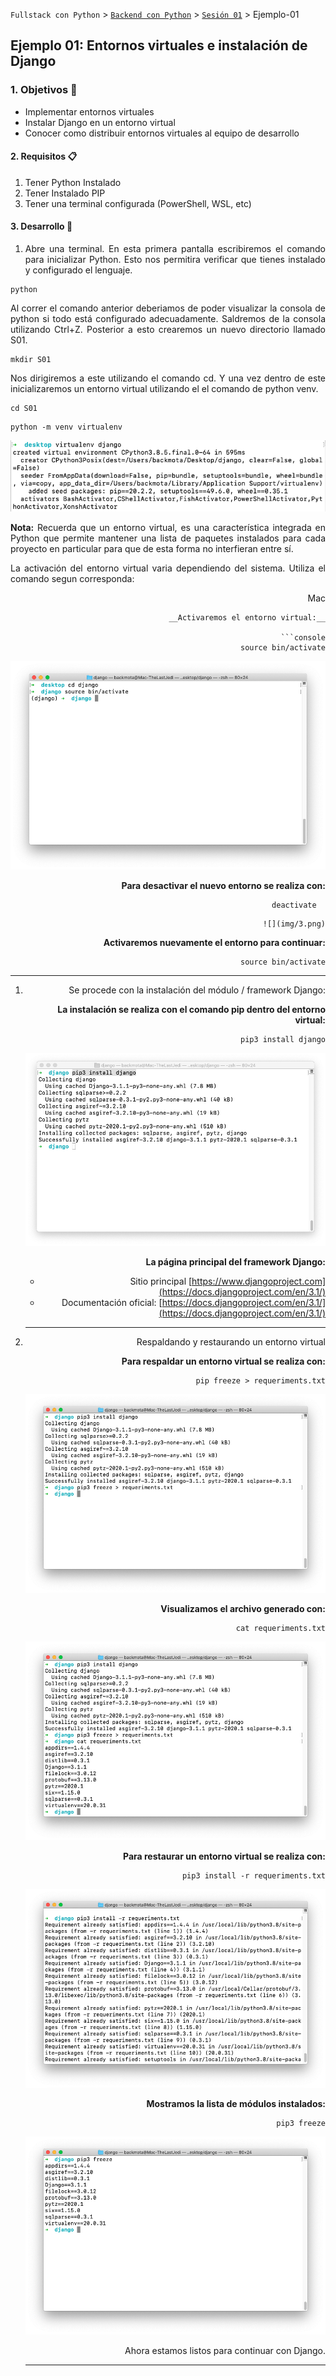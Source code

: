 `Fullstack con Python` > [`Backend con Python`](../../Readme.md) > [`Sesión 01`](../Readme.md) > Ejemplo-01
## Ejemplo 01: Entornos virtuales e instalación de Django


<div style="text-align: justify;">
	
### 1. Objetivos :dart:
	
- Implementar entornos virtuales
- Instalar Django en un entorno virtual
- Conocer como distribuir entornos virtuales al equipo de desarrollo

#### 2. Requisitos :clipboard:
	
1. Tener Python Instalado
2. Tener Instalado PIP 
3. Tener una terminal configurada (PowerShell, WSL, etc)

#### 3. Desarrollo :rocket:
	
1.  Abre una terminal. En esta primera pantalla escribiremos el comando para inicializar Python. Esto nos permitira verificar que tienes instalado y configurado el lenguaje. 

   ```console
   python
   ```	
Al correr el comando anterior deberiamos de poder visualizar la consola de python si todo está configurado adecuadamente. Saldremos de la consola utilizando Ctrl+Z. Posterior a esto crearemos un nuevo directorio llamado S01.
	
   ```console
   mkdir S01
   ```	
Nos dirigiremos a este utilizando el comando cd. Y una vez dentro de este inicializaremos un entorno virtual utilizando el el comando de python venv.
	
   ```console
   cd S01
   ```	
	
   ```console
python -m venv virtualenv
   ```
   
   ![](img/1.png)


   __Nota:__ Recuerda que un entorno virtual, es una característica integrada en Python que  permite mantener una lista de paquetes instalados para cada proyecto en particular para que de esta forma no interfieran entre sí.
	
La activación del entorno virtual varia dependiendo del sistema. Utiliza el comando segun corresponda: 
	
<div style="text-align: right;">
Mac
<div style="text-align: right;">
	
   ```
    __Activaremos el entorno virtual:__

   ```console
   source bin/activate
   ```
   
   ![](img/2.png)
  
   __Para desactivar el nuevo entorno se realiza con:__

   ```console
   deactivate  
   ```
     ![](img/3.png)

   __Activaremos nuevamente el entorno para continuar:__

   ```console
   source bin/activate
   ```
   ***

1. Se procede con la instalación del módulo / framework Django:

   __La instalación se realiza con el comando pip dentro del entorno virtual:__

   ```console
   pip3 install django
   ```
   ![](img/4.png)

   __La página principal del framework Django:__
   - Sitio principal [https://www.djangoproject.com](https://docs.djangoproject.com/en/3.1/)
   - Documentación oficial: [https://docs.djangoproject.com/en/3.1/](https://docs.djangoproject.com/en/3.1/)
   ***

1. Respaldando y restaurando un entorno virtual

   __Para respaldar un entorno virtual se realiza con:__

   ```console
   pip freeze > requeriments.txt
   ```
   
   ![](img/5.png)
   
   __Visualizamos el archivo generado con:__

   ```console
   cat requeriments.txt
   ```
   
   ![](img/6.png)
   
   
   __Para restaurar un entorno virtual se realiza con:__

   ```console
   pip3 install -r requeriments.txt
   ```
	
   ![](img/7.png)

   __Mostramos la lista de módulos instalados:__

   ```console
   pip3 freeze
   ```
   
   ![](img/8.png)

   Ahora estamos listos para continuar con Django.
   ***
